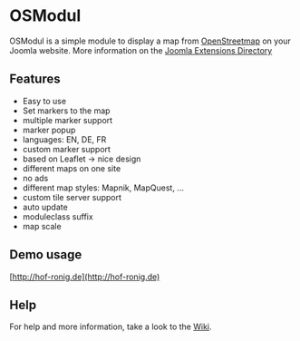 # OSModul
OSModul is a simple module to display a map from [OpenStreetmap](https://openstreetmap.org) on your Joomla website. More information on the [Joomla Extensions Directory](https://extensions.joomla.org/profile/extension/maps-a-weather/maps-a-locations/osmodul)

## Features
- Easy to use
- Set markers to the map
- multiple marker support
- marker popup
- languages: EN, DE, FR
- custom marker support
- based on Leaflet -> nice design
- different maps on one site
- no ads
- different map styles: Mapnik, MapQuest, ...
- custom tile server support
- auto update
- moduleclass suffix
- map scale

## Demo usage
[http://hof-ronig.de](http://hof-ronig.de)

## Help
For help and more information, take a look to the [Wiki](https://github.com/Schlumpf/osmodul/wiki).